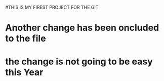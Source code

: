 
#THIS IS MY FIREST PROJECT FOR THE GIT
# Another change has been oncluded to the file 
# the change is not going to be easy this Year 
